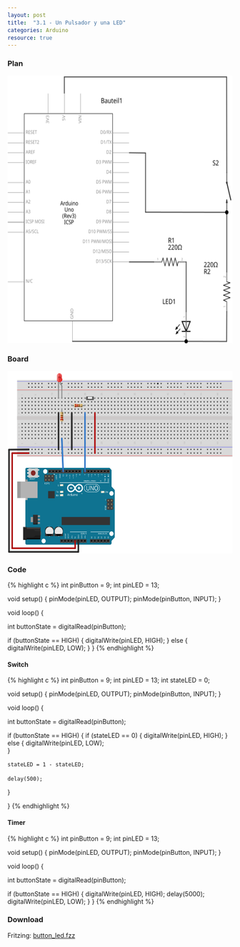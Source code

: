 ```yaml
---
layout: post
title:  "3.1 - Un Pulsador y una LED"
categories: Arduino
resource: true
---
```


### Plan

<div class="schaltplan">
	<img src="/images/fritzing/arduino/button_led_Schaltplan.svg" width="800" height="600" alt="wiring plan" />
</div>

### Board

<img src="/images/fritzing/arduino/button_led_Steckplatine.svg" width="584" height="409" alt="bread board" />

### Code

{% highlight c %}
int pinButton = 9;
int pinLED = 13;

void setup() {
  pinMode(pinLED, OUTPUT);
  pinMode(pinButton, INPUT);
}

void loop() {

  int buttonState = digitalRead(pinButton);

  if (buttonState == HIGH) {
    digitalWrite(pinLED, HIGH);
  }
  else {
    digitalWrite(pinLED, LOW);
  }
}
{% endhighlight %}

#### Switch

{% highlight c %}
int pinButton = 9;
int pinLED = 13;
int stateLED = 0;

void setup() {
  pinMode(pinLED, OUTPUT);
  pinMode(pinButton, INPUT);
}

void loop() {

  int buttonState = digitalRead(pinButton);

  if (buttonState == HIGH) {
    if (stateLED == 0) {
      digitalWrite(pinLED, HIGH);
    }
    else {
      digitalWrite(pinLED, LOW);     
    }

    stateLED = 1 - stateLED;

    delay(500);
  }
  
}
{% endhighlight %}

#### Timer

{% highlight c %}
int pinButton = 9;
int pinLED = 13;

void setup() {
  pinMode(pinLED, OUTPUT);
  pinMode(pinButton, INPUT);
}

void loop() {

  int buttonState = digitalRead(pinButton);

  if (buttonState == HIGH) {
    digitalWrite(pinLED, HIGH);
    delay(5000);
    digitalWrite(pinLED, LOW);
  }
}
{% endhighlight %}

### Download

Fritzing: [button_led.fzz](/images/fritzing/arduino/button_led.fzz)
